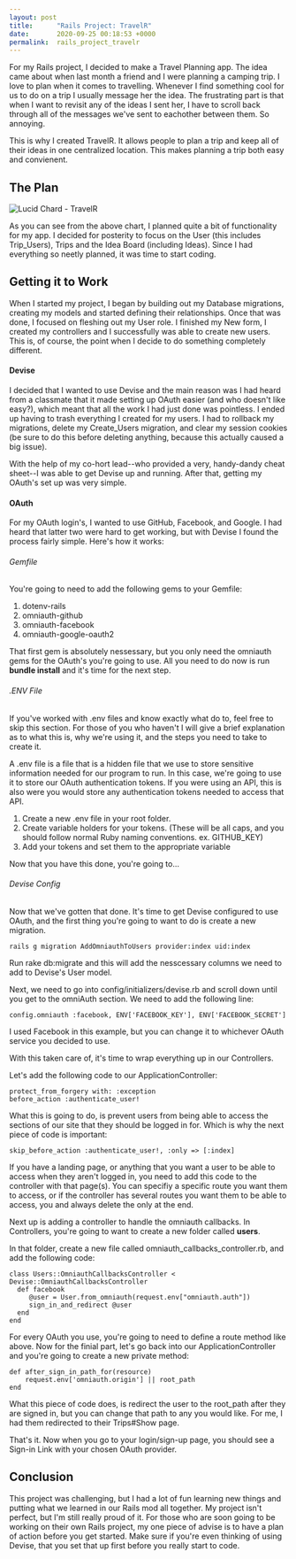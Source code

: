 ```yaml
---
layout: post
title:      "Rails Project: TravelR"
date:       2020-09-25 00:18:53 +0000
permalink:  rails_project_travelr
---
```



For my Rails project, I decided to make a Travel Planning app. The idea came about when last month a friend and I were planning a camping trip. I love to plan when it comes to travelling. Whenever I find something cool for us to do on a trip I usually message her the idea. The frustrating part is that when I want to revisit any of the ideas I sent her, I have to scroll back through all of the messages we've sent to eachother between them. So annoying.

This is why I created TravelR. It allows people to plan a trip and keep all of their ideas in one centralized location. This makes planning a trip both easy and convienent.

## The Plan

![Lucid Chard - TravelR](https://thumbnails-photos.amazon.com/v1/thumbnail/zedFi2p5T0KJTGf3HdC_4g?viewBox=736%2C913&ownerId=AR9HY2RVVET8H)

As you can see from the above chart, I planned quite a bit of functionality for my app. I decided for posterity to focus on the User (this includes Trip_Users), Trips and the Idea Board (including Ideas). Since I had everything so neetly planned, it was time to start coding.

## Getting it to Work

When I started my project, I began by building out my Database migrations, creating my models and started defining their relationships. Once that was done, I focused on fleshing out my User role. I finished my New form, I created my controllers and I successfully was able to create new users. This is, of course, the point when I decide to do something completely different.

#### Devise

I decided that I wanted to use Devise and the main reason was I had heard from a classmate that it made setting up OAuth easier (and who doesn't like easy?), which meant that all the work I had just done was pointless. I ended up having to trash everything I created for my users. I had to rollback my migrations, delete my Create_Users migration, and clear my session cookies (be sure to do this before deleting anything, because this actually caused a big issue).

With the help of my co-hort lead--who provided a very, handy-dandy cheat sheet--I was able to get Devise up and running. After that, getting my OAuth's set up was very simple.

#### OAuth

For my OAuth login's, I wanted to use GitHub, Facebook, and Google. I had heard that latter two were hard to get working, but with Devise I found the process fairly simple. Here's how it works:

###### Gemfile

You're going to need to add the following gems to your Gemfile:

1. dotenv-rails
2. omniauth-github
3. omniauth-facebook
4. omniauth-google-oauth2

That first gem is absolutely nessessary, but you only need the omniauth gems for the OAuth's you're going to use. All you need to do now is run **bundle install** and it's time for the next step.

###### .ENV File

If you've worked with .env files and know exactly what do to, feel free to skip this section. For those of you who haven't I will give a brief explanation as to what this is, why we're using it, and the steps you need to take to create it.

A .env file is a file that is a hidden file that we use to store sensitive information needed for our program to run. In this case, we're going to use it to store our OAuth authentication tokens. If you were using an API, this is also were you would store any authentication tokens needed to access that API.

1. Create a new .env file in your root folder.
2. Create variable holders for your tokens.
    (These will be all caps, and you should follow normal Ruby naming conventions. ex. GITHUB_KEY)
3. Add your tokens and set them to the appropriate variable

Now that you have this done, you're going to...

###### Devise Config

Now that we've gotten that done. It's time to get Devise configured to use OAuth, and the first thing you're going to want to do is create a new migration.

```
rails g migration AddOmniauthToUsers provider:index uid:index
```

Run rake db:migrate and this will add the nesscessary columns we need to add to Devise's User model.

Next, we need to go into config/initializers/devise.rb and scroll down until you get to the omniAuth section. We need to add the following line:

```
config.omniauth :facebook, ENV['FACEBOOK_KEY'], ENV['FACEBOOK_SECRET']
```

I used Facebook in this example, but you can change it to whichever OAuth service you decided to use.

With this taken care of, it's time to wrap everything up in our Controllers.

Let's add the following code to our ApplicationController:

```
protect_from_forgery with: :exception
before_action :authenticate_user!
```

What this is going to do, is prevent users from being able to access the sections of our site that they should be logged in for. Which is why the next piece of code is important:

```
skip_before_action :authenticate_user!, :only => [:index]
```

If you have a landing page, or anything that you want a user to be able to access when they aren't logged in, you need to add this code to the controller with that page(s). You can specifiy a specific route you want them to access, or if the controller has several routes you want them to be able to access, you and always delete the only at the end.

Next up is adding a controller to handle the omniauth callbacks. In Controllers, you're going to want to create a new folder called **users**.

In that folder, create a new file called omniauth_callbacks_controller.rb, and add the following code:

```
class Users::OmniauthCallbacksController < Devise::OmniauthCallbacksController
  def facebook
     @user = User.from_omniauth(request.env["omniauth.auth"])
     sign_in_and_redirect @user      
  end
end
```

For every OAuth you use, you're going to need to define a route method like above. Now for the finial part, let's go back into our ApplicationController and you're going to create a new private method:

```
def after_sign_in_path_for(resource)
    request.env['omniauth.origin'] || root_path
end
```

What this piece of code does, is redirect the user to the root_path after they are signed in, but you can change that path to any you would like. For me, I had them redirected to their Trips#Show page.

That's it. Now when you go to your login/sign-up page, you should see a Sign-in Link with your chosen OAuth provider.

## Conclusion
This project was challenging, but I had a lot of fun learning new things and putting what we learned in our Rails mod all together. My project isn't perfect, but I'm still really proud of it. For those who are soon going to be working on their own Rails project, my one piece of advise is to have a plan of action before you get started. Make sure if you're even thinking of using Devise, that you set that up first before you really start to code.

